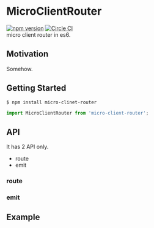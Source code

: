# MicroClientRouter
[![npm version](https://badge.fury.io/js/micro-client-router.svg)](https://badge.fury.io/js/micro-client-router)
[![Circle CI](https://circleci.com/gh/khirayama/micro-client-router.svg?style=svg)](https://circleci.com/gh/khirayama/micro-client-router)  
micro client router in es6.

## Motivation
Somehow.

## Getting Started

```
$ npm install micro-clinet-router
```

```javascript
import MicroClientRouter from 'micro-client-router';
```

## API
It has 2 API only.

- route
- emit


### route

### emit

## Example

